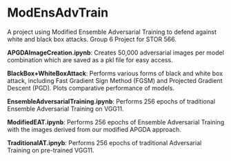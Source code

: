 # ModEnsAdvTrain
A project using Modified Ensemble Adversarial Training to defend against white and black box attacks. Group 6 Project for STOR 566.


**APGDAImageCreation.ipynb**: Creates 50,000 adversarial images per model combination which are saved as a pkl file for easy access.

**BlackBox+WhiteBoxAttack**: Performs various forms of black and white box attack, including Fast Gradient Sign Method (FGSM) and Projected Gradient Descent (PGD). Plots comparative performance of models.

**EnsembleAdversarialTraining.ipynb**: Performs 256 epochs of traditional Ensemble Adversarial Training on VGG11. 

**ModifiedEAT.ipynb**: Performs 256 epochs of Ensemble Adversarial Training with the images derived from our modified APGDA approach. 

**TraditionalAT.ipnyb**: Performs 256 epochs of traditional Adversarial Training on pre-trained VGG11.
